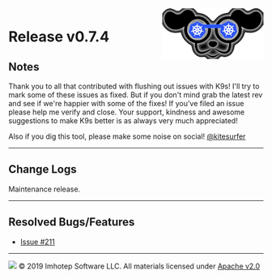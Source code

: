 <img src="https://raw.githubusercontent.com/derailed/k9s/master/assets/k9s_small.png" align="right" width="200" height="auto"/>

# Release v0.7.4

## Notes

Thank you to all that contributed with flushing out issues with K9s! I'll try to mark some of these issues as fixed. But if you don't mind grab the latest rev and see if we're happier with some of the fixes! If you've filed an issue please help me verify and close. Your support, kindness and awesome suggestions to make K9s better is as always very much appreciated!

Also if you dig this tool, please make some noise on social! [@kitesurfer](https://twitter.com/kitesurfer)

---

## Change Logs

Maintenance release.

---

## Resolved Bugs/Features

+ [Issue #211](https://github.com/kswapd/k13s/issues/210)


---

<img src="https://raw.githubusercontent.com/derailed/k9s/master/assets/imhotep_logo.png" width="32" height="auto"/> © 2019 Imhotep Software LLC. All materials licensed under [Apache v2.0](http://www.apache.org/licenses/LICENSE-2.0)
